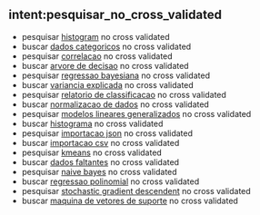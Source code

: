## intent:pesquisar_no_cross_validated
- pesquisar [histogram](questions) no cross validated
- buscar [dados categoricos](questions) no cross validated
- pesquisar [correlacao](questions) no cross validated
- buscar [arvore de decisao](questions) no cross validated
- pesquisar [regressao bayesiana](questions) no cross validated
- buscar [variancia explicada](questions) no cross validated
- pesquisar [relatorio de classificacao](questions) no cross validated
- buscar [normalizacao de dados](questions) no cross validated
- pesquisar [modelos lineares generalizados](questions) no cross validated
- buscar [histograma](questions) no cross validated
- pesquisar [importacao json](questions) no cross validated
- buscar [importacao csv](questions) no cross validated
- pesquisar [kmeans](questions) no cross validated
- buscar [dados faltantes](questions) no cross validated
- pesquisar [naive bayes](questions) no cross validated
- buscar [regressao polinomial](questions) no cross validated
- pesquisar [stochastic gradient descendent](questions) no cross validated
- buscar [maquina de vetores de suporte](questions) no cross validated

